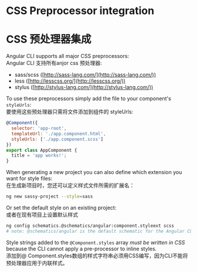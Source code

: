 # CSS Preprocessor integration
# CSS 预处理器集成

Angular CLI supports all major CSS preprocessors:  
Angular CLI 支持所有anjor css 预处理器:
- sass/scss ([http://sass-lang.com/](http://sass-lang.com/))
- less ([http://lesscss.org/](http://lesscss.org/))
- stylus ([http://stylus-lang.com/](http://stylus-lang.com/))

To use these preprocessors simply add the file to your component's `styleUrls`:  
要使用这些预处理器只需将文件添加到组件的 styleUrls:


```javascript
@Component({
  selector: 'app-root',
  templateUrl: './app.component.html',
  styleUrls: ['./app.component.scss']
})
export class AppComponent {
  title = 'app works!';
}
```

When generating a new project you can also define which extension you want for
style files:  
在生成新项目时，您还可以定义样式文件所需的扩展名：

```bash
ng new sassy-project --style=sass
```

Or set the default style on an existing project:  
或者在现有项目上设置默认样式

```bash
ng config schematics.@schematics/angular:component.styleext scss
# note: @schematics/angular is the default schematic for the Angular CLI
```

Style strings added to the `@Component.styles` array _must be written in CSS_ because the CLI cannot apply a pre-processor to inline styles.  
添加到@ Component.styles数组的样式字符串必须用CSS编写，因为CLI不能将预处理器应用于内联样式。
